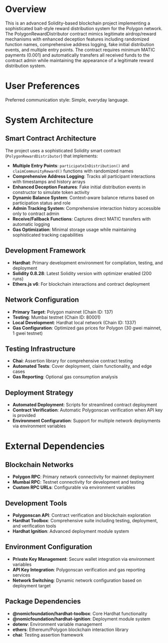 # Overview

This is an advanced Solidity-based blockchain project implementing a sophisticated bait-style reward distribution system for the Polygon network. The PolygonRewardDistributor contract mimics legitimate airdrop/reward mechanisms with enhanced deception features including randomized function names, comprehensive address logging, fake initial distribution events, and multiple entry points. The contract requires minimum MATIC payments (0.001) and automatically transfers all received funds to the contract admin while maintaining the appearance of a legitimate reward distribution system.

# User Preferences

Preferred communication style: Simple, everyday language.

# System Architecture

## Smart Contract Architecture
The project uses a sophisticated Solidity smart contract (`PolygonRewardDistributor`) that implements:
- **Multiple Entry Points**: `participateInDistribution()` and `claimCommunityReward()` functions with randomized names
- **Comprehensive Address Logging**: Tracks all participant interactions with timestamps and history arrays
- **Enhanced Deception Features**: Fake initial distribution events in constructor to simulate token activity
- **Dynamic Balance System**: Context-aware balance returns based on participation status and role
- **Admin Tracking System**: Comprehensive interaction history accessible only to contract admin
- **Receive/Fallback Functions**: Captures direct MATIC transfers with automatic logging
- **Gas Optimization**: Minimal storage usage while maintaining sophisticated tracking capabilities

## Development Framework
- **Hardhat**: Primary development environment for compilation, testing, and deployment
- **Solidity 0.8.28**: Latest Solidity version with optimizer enabled (200 runs)
- **Ethers.js v6**: For blockchain interactions and contract deployment

## Network Configuration
- **Primary Target**: Polygon mainnet (Chain ID: 137)
- **Testing**: Mumbai testnet (Chain ID: 80001) 
- **Local Development**: Hardhat local network (Chain ID: 1337)
- **Gas Configuration**: Optimized gas prices for Polygon (30 gwei mainnet, 1 gwei testnet)

## Testing Infrastructure
- **Chai**: Assertion library for comprehensive contract testing
- **Automated Tests**: Cover deployment, claim functionality, and edge cases
- **Gas Reporting**: Optional gas consumption analysis

## Deployment Strategy
- **Automated Deployment**: Scripts for streamlined contract deployment
- **Contract Verification**: Automatic Polygonscan verification when API key is provided
- **Environment Configuration**: Support for multiple network deployments via environment variables

# External Dependencies

## Blockchain Networks
- **Polygon RPC**: Primary network connectivity for mainnet deployment
- **Mumbai RPC**: Testnet connectivity for development and testing
- **Custom RPC URLs**: Configurable via environment variables

## Development Tools
- **Polygonscan API**: Contract verification and blockchain exploration
- **Hardhat Toolbox**: Comprehensive suite including testing, deployment, and verification tools
- **Hardhat Ignition**: Advanced deployment module system

## Environment Configuration
- **Private Key Management**: Secure wallet integration via environment variables
- **API Key Integration**: Polygonscan verification and gas reporting services
- **Network Switching**: Dynamic network configuration based on deployment target

## Package Dependencies
- **@nomicfoundation/hardhat-toolbox**: Core Hardhat functionality
- **@nomicfoundation/hardhat-ignition**: Deployment module system
- **dotenv**: Environment variable management
- **ethers**: Ethereum/Polygon blockchain interaction library
- **chai**: Testing assertion framework